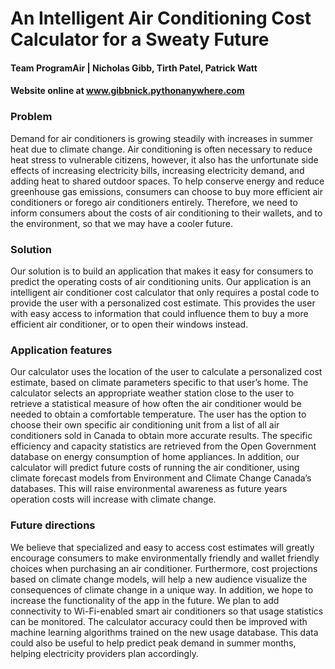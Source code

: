 # An Intelligent Air Conditioning Cost Calculator for a Sweaty Future

#### Team ProgramAir | Nicholas Gibb, Tirth Patel, Patrick Watt

#### Website online at www.gibbnick.pythonanywhere.com

### Problem

Demand for air conditioners is growing steadily with increases in summer heat due to climate change. Air conditioning is often necessary to reduce heat stress to vulnerable citizens, however, it also has the unfortunate side effects of increasing electricity bills, increasing electricity demand, and adding heat to shared outdoor spaces. To help conserve energy and reduce greenhouse gas emissions, consumers can choose to buy more efficient air conditioners or forego air conditioners entirely. Therefore, we need to inform consumers about the costs of air conditioning to their wallets, and to the environment, so that we may have a cooler future.

### Solution

Our solution is to build an application that makes it easy for consumers to predict the operating costs of air conditioning units. Our application is an intelligent air conditioner cost calculator that only requires a postal code to provide the user with a personalized cost estimate. This provides the user with easy access to information that could influence them to buy a more efficient air conditioner, or to open their windows instead.

### Application features

Our calculator uses the location of the user to calculate a personalized cost estimate, based on climate parameters specific to that user’s home. The calculator selects an appropriate weather station close to the user to retrieve a statistical measure of how often the air conditioner would be needed to obtain a comfortable temperature. The user has the option to choose their own specific air conditioning unit from a list of all air conditioners sold in Canada to obtain more accurate results. The specific efficiency and capacity statistics are retrieved from the Open Government database on energy consumption of home appliances. In addition, our calculator will predict future costs of running the air conditioner, using climate forecast models from Environment and Climate Change Canada’s databases. This will raise environmental awareness as future years operation costs will increase with climate change.

### Future directions

We believe that specialized and easy to access cost estimates will greatly encourage consumers to make environmentally friendly and wallet friendly choices when purchasing an air conditioner. Furthermore, cost projections based on climate change models, will help a new audience visualize the consequences of climate change in a unique way. In addition, we hope to increase the functionality of the app in the future. We plan to add connectivity to Wi-Fi-enabled smart air conditioners so that usage statistics can be monitored. The calculator accuracy could then be improved with machine learning algorithms trained on the new usage database. This data could also be useful to help predict peak demand in summer months, helping electricity providers plan accordingly.
